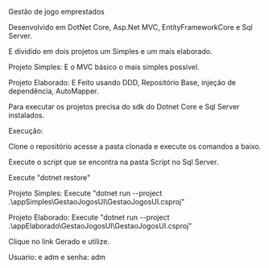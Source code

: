 
Gestão de jogo emprestados

Desenvolvido em DotNet Core, Asp.Net MVC, EntityFrameworkCore e Sql Server.

E dividido em dois projetos um Simples e um mais elaborado.

Projeto Simples: E o MVC básico o mais simples possível.

Projeto Elaborado: E Feito usando DDD, Repositório Base, injeção de dependência, AutoMapper.

Para executar os projetos precisa do sdk do Dotnet Core e Sql Server instalados.

Execução:

Clone o repositório acesse a pasta clonada e execute os comandos a baixo.

Execute o script que se encontra na pasta Script no Sql Server.

Execute "dotnet restore"

Projeto Simples:
Execute "dotnet run --project .\appSimples\GestaoJogosUI\GestaoJogosUI.csproj"

Projeto Elaborado:
Execute "dotnet run --project .\appElaborado\GestaoJogosUI\GestaoJogosUI.csproj"

Clique no link Gerado e utilize.

Usuario: e adm e senha: adm


